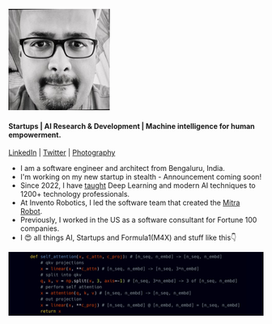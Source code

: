 ![Profile pic](https://raw.githubusercontent.com/narvind2003/narvind2003.github.io/main/arvind_profile.jpeg) 
#### Startups | AI Research & Development | Machine intelligence for human empowerment.
[LinkedIn](https://www.linkedin.com/in/arvind-nagaraj-9a17aa82/) | [Twitter](https://twitter.com/nagaraj_arvind) | [Photography](https://500px.com/arvindnagaraj)

- I am a software engineer and architect from Bengaluru, India.
- I'm working on my new startup in stealth - Announcement coming soon!
- Since 2022, I have [taught](https://mitrarobot.com/modernaipro) Deep Learning and modern AI techniques to 1200+ technology professionals.
- At Invento Robotics, I led the software team that created the [Mitra Robot](https://x.com/balajivis/status/1750297912310108551).
- Previously, I worked in the US as a software consultant for Fortune 100 companies.
- I 😍 all things AI, Startups and Formula1(M4X) and stuff like this👇

![code banner](https://raw.githubusercontent.com/narvind2003/narvind2003.github.io/main/banner.jpeg)
